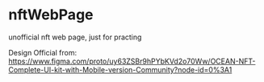 # nftWebPage
 unofficial nft web page, just for practing

Design Official from:
https://www.figma.com/proto/uy63ZSBr9hPYbKVd2o70Ww/OCEAN-NFT-Complete-UI-kit-with-Mobile-version-Community?node-id=0%3A1
